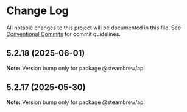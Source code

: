# Change Log

All notable changes to this project will be documented in this file.
See [Conventional Commits](https://conventionalcommits.org) for commit guidelines.

## 5.2.18 (2025-06-01)

**Note:** Version bump only for package @steambrew/api





## 5.2.17 (2025-05-30)

**Note:** Version bump only for package @steambrew/api

